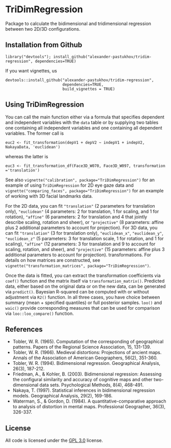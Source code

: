 # TriDimRegression

Package to calculate the bidimensional and tridimensional regression between two 2D/3D configurations.

## Installation from Github
```
library("devtools"); install_github("alexander-pastukhov/tridim-regression", dependencies=TRUE)
```

If you want vignettes, us 
```
devtools::install_github("alexander-pastukhov/tridim-regression",
                         dependencies=TRUE,
                         build_vignettes = TRUE)
```

## Using TriDimRegression

You can call the main function either via a formula that specifies dependent and independent variables with the `data` table or by supplying two tables one containing all independent variables and one containing all dependent variables. The former call is
```
euc2 <- fit_transformation(depV1 + depV2 ~ indepV1 + indepV2, NakayaData, 'euclidean')
```
whereas the latter is 
```
euc3 <- fit_transformation_df(Face3D_W070, Face3D_W097, transformation ='translation')
```

See also `vignette("calibration", package="TriDimRegression")` for an example of using `TriDimRegression` for 2D eye gaze data and `vignette("comparing_faces", package="TriDimRegression")` for an example of working with 3D facial landmarks data.

For the 2D data, you can fit `"translation"` (2 parameters for translation only), `"euclidean"`
(4 parameters: 2 for translation, 1 for scaling, and 1 for rotation), `"affine"` (6 parameters: 2 for translation and 4 that jointly describe scaling, rotation and sheer), or `"projective"` (8 parameters: affine plus 2 additional parameters to account for projection). For 3D data, you can fit `"translation"` (3 for translation only), `"euclidean_x"`, `"euclidean_y"`, `"euclidean_z"` (5 parameters: 3 for translation scale, 1 for rotation, and 1 for scaling), `"affine"` (12 parameters: 3 for translation and 9 to account for scaling, rotation, and sheer), and `"projective"` (15 parameters: affine plus 3 additional parameters to account for projection). transformations. For details on how matrices are constructed, see `vignette("transformation_matrices", package="TriDimRegression")`.

Once the data is fitted, you can extract the transformation coefficients via `coef()` function and the matrix itself via `transformation_matrix()`. Predicted data, either based on the original data or on the new data, can be generated via `predict()`. Bayesian R-squared can be computed with or without adjustment via `R2()` function. In all three cases, you have choice between summary (mean + specified quantiles) or full posterior samples. `loo()` and `waic()` provide corresponding measures that can be used for comparison via `loo::loo_compare()` function.

## References

-   Tobler, W. R. (1965). Computation of the corresponding of geographical patterns. Papers of the Regional Science Association, 15, 131-139.
-   Tobler, W. R. (1966). Medieval distortions: Projections of ancient maps. Annals of the Association of American Geographers, 56(2), 351-360.
-   Tobler, W. R. (1994). Bidimensional regression. Geographical Analysis, 26(3), 187-212.
-   Friedman, A., & Kohler, B. (2003). Bidimensional regression: Assessing the configural similarity and accuracy of cognitive maps and other two-dimensional data sets. Psychological Methods, 8(4), 468-491.
-   Nakaya, T. (1997). Statistical inferences in bidimensional regression models. Geographical Analysis, 29(2), 169-186.
-   Waterman, S., & Gordon, D. (1984). A quantitative-comparative approach to analysis of distortion in mental maps. Professional Geographer, 36(3), 326-337.

## License

All code is licensed under the [GPL 3.0](https://opensource.org/licenses/GPL-3.0) license.
